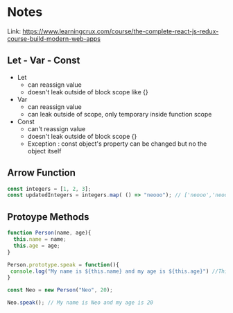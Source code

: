 # Notes
Link: https://www.learningcrux.com/course/the-complete-react-js-redux-course-build-modern-web-apps

## Let - Var - Const 
- Let 
  - can reassign value
  - doesn't leak outside of block scope like {}
- Var 
  - can reassign value 
  - can leak outside of scope, only temporary inside function scope
- Const
  - can't reassign value
  - doesn't leak outside of block scope {}
  - Exception : const object's property can be changed but no the object itself
  
## Arrow Function
```javascript
const integers = [1, 2, 3];
const updatedIntegers = integers.map( () => "neooo"); // ['neooo','neoooo','neoooo']
```

## Protoype Methods
```javascript
function Person(name, age){
  this.name = name;
  this.age = age;
}

Person.prototype.speak = function(){
 console.log("My name is ${this.name} and my age is ${this.age}") //This will whatever the name and age belong to this method
}

const Neo = new Person("Neo", 20);

Neo.speak(); // My name is Neo and my age is 20
```

